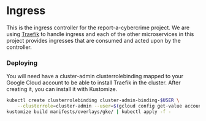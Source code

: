 # Ingress

This is the ingress controller for the report-a-cybercrime project. We are
using [Traefik](https://traefik.io/) to handle ingress and each of the other
microservices in this project provides ingresses that are consumed and acted
upon by the controller.

### Deploying

You will need have a cluster-admin clusterrolebinding mapped to your Google
Cloud account to be able to install Traefik in the cluster.
After creating it, you can install it with Kustomize.

```sh
kubectl create clusterrolebinding cluster-admin-binding-$USER \
    --clusterrole=cluster-admin --user=$(gcloud config get-value account)
kustomize build manifests/overlays/gke/ | kubectl apply -f -
```
